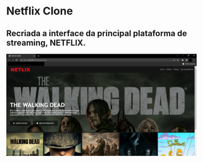 # Netflix Clone

## Recriada a interface da principal plataforma de streaming, NETFLIX.

<img src="img/capa.png">
